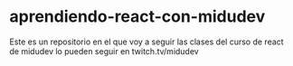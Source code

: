 # aprendiendo-react-con-midudev
Este es un repositorio en el que voy a seguir las clases del curso de react de midudev lo pueden seguir en twitch.tv/midudev 
